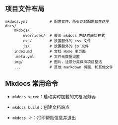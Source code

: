 

## 项目文件布局

```
mkdocs.yml    		# 配置文件，所有网站配置都在这里
docs/
	mkdocs/
		overrides/	# 覆盖 mkdocs 网站的底层样式
		css/		# 放置额外的 css 文件
		js/			# 放置额外的 js 文件
    index.md		# 文档 Home 主页面
	.meta.yml		# 文件元数据设置
    img/            # 图片，注意分类保持项目整洁
	...       		# 其他 markdown 页面，和其他文件
```

## Mkdocs 常用命令

* `mkdocs serve`：启动实时加载的文档服务器

* `mkdocs build`：创建文档站点

* `mkdocs -h`：打印帮助信息并退出